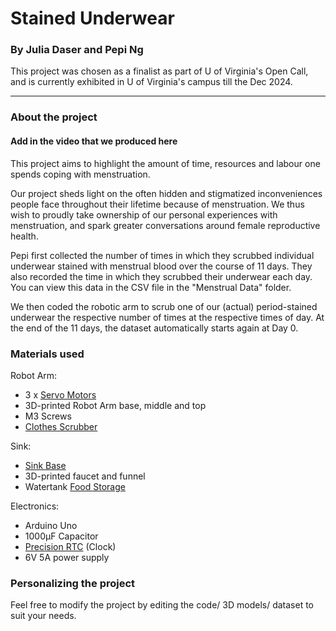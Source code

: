 # Stained Underwear
### By Julia Daser and Pepi Ng

This project was chosen as a finalist as part of U of Virginia's Open Call, and is currently exhibited in U of Virginia's campus till the Dec 2024. 

-------

### About the project
#### Add in the video that we produced here

This project aims to highlight the amount of time, resources and labour one spends coping with menstruation.

Our project sheds light on the often hidden and stigmatized inconveniences people face throughout their lifetime because of menstruation. We thus wish to proudly take ownership of our personal experiences with menstruation, and spark greater conversations around female reproductive health.

Pepi first collected the number of times in which they scrubbed individual underwear stained with menstrual blood over the course of 11 days. They also recorded the time in which they scrubbed their underwear each day. You can view this data in the CSV file in the "Menstrual Data" folder.

We then coded the robotic arm to scrub one of our (actual) period-stained underwear the respective number of times at the respective times of day. At the end of the 11 days, the dataset automatically starts again at Day 0. 



### Materials used

Robot Arm:
- 3 x [Servo Motors](https://www.hiwonder.com/products/ld-220mg?_pos=1&_sid=52fc990bb&_ss=r)
- 3D-printed Robot Arm base, middle and top
- M3 Screws
- [Clothes Scrubber](https://www.amazon.com/gp/product/B0CSWVYRTL/ref=ewc_pr_img_1?smid=A2RP8HJO7IWQV2&psc=1)

Sink:
- [Sink Base](https://www.amazon.com/gp/product/B0BXDFKQ64/ref=ppx_yo_dt_b_asin_title_o00_s00?ie=UTF8&psc=1)
- 3D-printed faucet and funnel
- Watertank [Food Storage](https://www.amazon.com/gp/product/B0030MY2Y0/ref=ewc_pr_img_1?smid=ATVPDKIKX0DER&th=1)

Electronics:
- Arduino Uno
- 1000μF Capacitor
- [Precision RTC](https://www.adafruit.com/product/5188) (Clock)
- 6V 5A power supply


### Personalizing the project
Feel free to modify the project by editing the code/ 3D models/ dataset to suit your needs.


